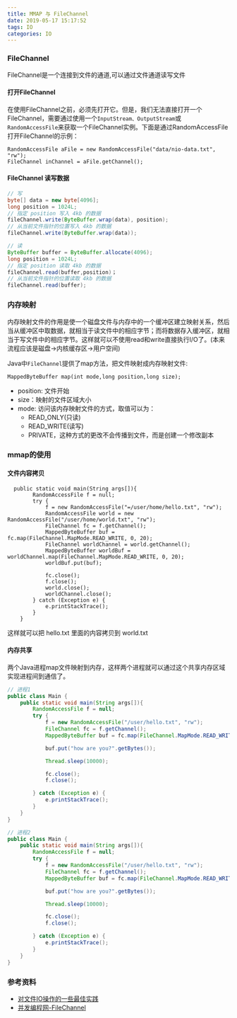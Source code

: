 ```yaml
---
title: MMAP 与 FileChannel
date: 2019-05-17 15:17:52
tags: IO
categories: IO
---
```

### FileChannel

FileChannel是一个连接到文件的通道,可以通过文件通道读写文件


#### 打开FileChannel

在使用FileChannel之前，必须先打开它。但是，我们无法直接打开一个FileChannel，需要通过使用一个`InputStream、OutputStream`或`RandomAccessFile`来获取一个FileChannel实例。下面是通过RandomAccessFile打开FileChannel的示例：
``` 
RandomAccessFile aFile = new RandomAccessFile("data/nio-data.txt", "rw");
FileChannel inChannel = aFile.getChannel();
```

#### FileChannel 读写数据

```java
// 写
byte[] data = new byte[4096];
long position = 1024L;
// 指定 position 写入 4kb 的数据
fileChannel.write(ByteBuffer.wrap(data), position);
// 从当前文件指针的位置写入 4kb 的数据
fileChannel.write(ByteBuffer.wrap(data));

// 读
ByteBuffer buffer = ByteBuffer.allocate(4096);
long position = 1024L;
// 指定 position 读取 4kb 的数据
fileChannel.read(buffer,position)；
// 从当前文件指针的位置读取 4kb 的数据
fileChannel.read(buffer);
```





### 内存映射

内存映射文件的作用是使一个磁盘文件与内存中的一个缓冲区建立映射关系，然后当从缓冲区中取数据，就相当于读文件中的相应字节；而将数据存入缓冲区，就相当于写文件中的相应字节。这样就可以不使用read和write直接执行I/O了。(本来流程应该是磁盘->内核缓存区->用户空间)

Java中`FileChannel`提供了map方法，把文件映射成内存映射文件:
```
MappedByteBuffer map(int mode,long position,long size); 
```
- position: 文件开始
- size：映射的文件区域大小
- mode: 访问该内存映射文件的方式，取值可以为：
    - READ_ONLY(只读)
    - READ_WRITE(读写)
    - PRIVATE，这种方式的更改不会传播到文件，而是创建一个修改副本
    

### mmap的使用

#### 文件内容拷贝
```
  public static void main(String args[]){
        RandomAccessFile f = null;
        try {
            f = new RandomAccessFile("=/user/home/hello.txt", "rw");
            RandomAccessFile world = new RandomAccessFile("/user/home/world.txt", "rw");
            FileChannel fc = f.getChannel();
            MappedByteBuffer buf = fc.map(FileChannel.MapMode.READ_WRITE, 0, 20);
            FileChannel worldChannel = world.getChannel();
            MappedByteBuffer worldBuf = worldChannel.map(FileChannel.MapMode.READ_WRITE, 0, 20);
            worldBuf.put(buf);

            fc.close();
            f.close();
            world.close();
            worldChannel.close();
        } catch (Exception e) {
            e.printStackTrace();
        }
    }
```

这样就可以把 hello.txt 里面的内容拷贝到 world.txt

#### 内存共享

两个Java进程map文件映射到内存，这样两个进程就可以通过这个共享内存区域实现进程间到通信了。

```java
// 进程1
public class Main {
    public static void main(String args[]){
        RandomAccessFile f = null;
        try {
            f = new RandomAccessFile("/user/hello.txt", "rw");
            FileChannel fc = f.getChannel();
            MappedByteBuffer buf = fc.map(FileChannel.MapMode.READ_WRITE, 0, 20);

            buf.put("how are you?".getBytes());

            Thread.sleep(10000);

            fc.close();
            f.close();

        } catch (Exception e) {
            e.printStackTrace();
        }
    }
}

// 进程2
public class Main {
    public static void main(String args[]){
        RandomAccessFile f = null;
        try {
            f = new RandomAccessFile("/user/hello.txt", "rw");
            FileChannel fc = f.getChannel();
            MappedByteBuffer buf = fc.map(FileChannel.MapMode.READ_WRITE, 0, 20);

            buf.put("how are you?".getBytes());

            Thread.sleep(10000);

            fc.close();
            f.close();

        } catch (Exception e) {
            e.printStackTrace();
        }
    }
}
``` 

### 参考资料

- [对文件IO操作的一些最佳实践](https://www.cnkirito.moe/file-io-best-practise/)
- [并发编程网-FileChannel](http://ifeve.com/file-channel/)